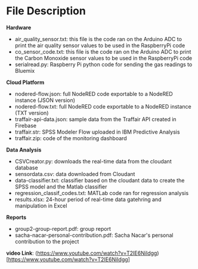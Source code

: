 File Description
===============

**Hardware**

*  air_quality_sensor.txt: this file is the code ran on the Arduino ADC to print the air quality sensor values to be used in the RaspberryPi code
*  co_sensor_code.txt: this file is the code ran on the Arduino ADC to print the Carbon Monoxide sensor values to be used in the RaspberryPi code
*  serialread.py: Raspberry Pi python code for sending the gas readings to Bluemix

**Cloud Platform**

*  nodered-flow.json: full NodeRED code exportable to a NodeRED instance (JSON version)
*  nodered-flow.txt: full NodeRED code exportable to a NodeRED instance (TXT version)
*  traffair-api-data.json: sample data from the Traffair API created in Firebase
*  traffair.str: SPSS Modeler Flow uploaded in IBM Predictive Analysis
*  traffair.zip: code of the monitoring dashboard

**Data Analysis**

*  CSVCreator.py: downloads the real-time data from the cloudant database
*  sensordata.csv:  data downloaded from Cloudant
*  data-classifier.txt: classifier based on the cloudant data to create the SPSS model and the Matlab classifier
*  regression_classif_codes.txt: MATLab code ran for regression analysis
*  results.xlsx: 24-hour period of real-time data gatehring and manipulation in Excel

**Reports**

*  group2-group-report.pdf: group report
*  sacha-nacar-personal-contribution.pdf: Sacha Nacar's personal contribution to the project

**video Link**: (https://www.youtube.com/watch?v=T2IE6NiIdgg)[https://www.youtube.com/watch?v=T2IE6NiIdgg]

